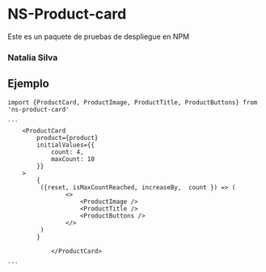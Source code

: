 # NS-Product-card

Este es un paquete de pruebas de despliegue en NPM

### Natalia Silva

## Ejemplo

````
import {ProductCard, ProductImage, ProductTitle, ProductButtons} from 'ns-product-card'

```
    <ProductCard
        product={product}
        initialValues={{
            count: 4,
            maxCount: 10
        }}
    >
        {
         ({reset, isMaxCountReached, increaseBy,  count }) => (
                <>
                    <ProductImage />
                    <ProductTitle />
                    <ProductButtons />
                </>
         )
        }

            </ProductCard>

```
````
